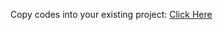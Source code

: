 Copy codes into your existing project: [Click Here](https://github.com/Apollo-Level2-Web-Dev/ph-health-care-server/commit/083a11c3fdaaa67d90f59a91c1eff0483b31a0ec)
